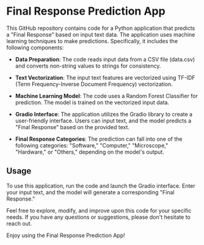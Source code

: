 # Final Response Prediction App

This GitHub repository contains code for a Python application that predicts a "Final Response" based on input text data. The application uses machine learning techniques to make predictions. Specifically, it includes the following components:

- **Data Preparation**: The code reads input data from a CSV file (data.csv) and converts non-string values to strings for consistency.

- **Text Vectorization**: The input text features are vectorized using TF-IDF (Term Frequency-Inverse Document Frequency) vectorization.

- **Machine Learning Model**: The code uses a Random Forest Classifier for prediction. The model is trained on the vectorized input data.

- **Gradio Interface**: The application utilizes the Gradio library to create a user-friendly interface. Users can input text, and the model predicts a "Final Response" based on the provided text.

- **Final Response Categories**: The prediction can fall into one of the following categories: "Software," "Computer," "Microscope," "Hardware," or "Others," depending on the model's output.

## Usage
To use this application, run the code and launch the Gradio interface. Enter your input text, and the model will generate a corresponding "Final Response."

Feel free to explore, modify, and improve upon this code for your specific needs. If you have any questions or suggestions, please don't hesitate to reach out.

Enjoy using the Final Response Prediction App!
